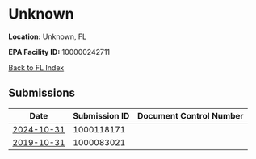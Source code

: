 # Unknown

**Location:** Unknown, FL

**EPA Facility ID:** 100000242711

[Back to FL Index](../../index.md)

## Submissions

| Date | Submission ID | Document Control Number |
|------|--------------|-------------------------|
| [2024-10-31](submissions/1000118171.md) | 1000118171 |  |
| [2019-10-31](submissions/1000083021.md) | 1000083021 |  |
